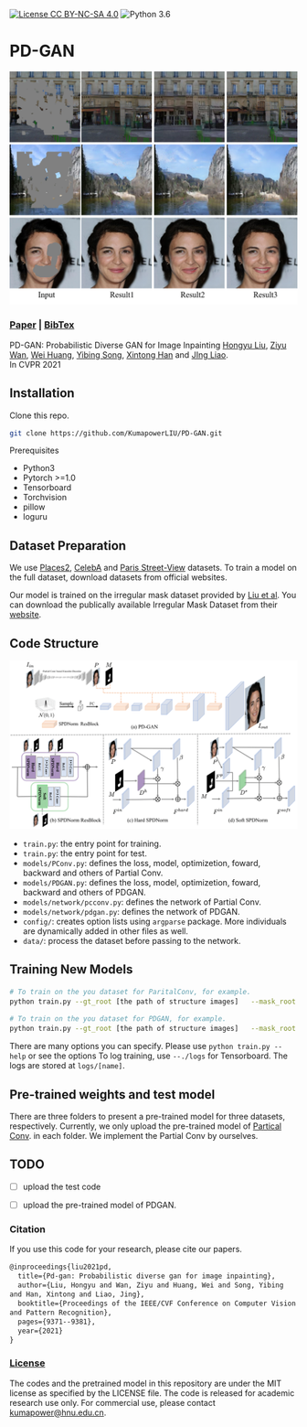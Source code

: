 [![License CC BY-NC-SA 4.0](https://img.shields.io/badge/license-CC4.0-blue.svg)](./LICENSE.md)
![Python 3.6](https://img.shields.io/badge/python-3.6-green.svg)
<span id="jump1"></span>
# PD-GAN
![PDGAN Show](./show.png)

###  [Paper](https://openaccess.thecvf.com/content/CVPR2021/papers/Liu_PD-GAN_Probabilistic_Diverse_GAN_for_Image_Inpainting_CVPR_2021_paper.pdf) | [BibTex](#jump2)

PD-GAN: Probabilistic Diverse GAN for Image Inpainting
[Hongyu Liu](#jump1),  [Ziyu Wan](https://scholar.google.com/citations?user=RfIHcSoAAAAJ&hl=en), [Wei Huang](#jump1), [Yibing Song](https://ybsong00.github.io/), [Xintong Han](https://xthan.github.io/) and [JIng Liao](https://liaojing.github.io/html/).<br>
In CVPR 2021


## Installation

Clone this repo.
```bash
git clone https://github.com/KumapowerLIU/PD-GAN.git
```

Prerequisites
* Python3
* Pytorch >=1.0
* Tensorboard
* Torchvision
* pillow
* loguru


## Dataset Preparation

We use [Places2](http://places2.csail.mit.edu/), [CelebA](http://mmlab.ie.cuhk.edu.hk/projects/CelebA.html) and [Paris Street-View](https://github.com/pathak22/context-encoder) datasets. To train a model on the full dataset, download datasets from official websites.

Our model is trained on the irregular mask dataset provided by [Liu et al](https://arxiv.org/abs/1804.07723). You can download the publically available Irregular Mask Dataset from their [website](http://masc.cs.gmu.edu/wiki/partialconv).



## Code Structure
![PDGAN Show](./pipeline.png)
- `train.py`: the entry point for training.
- `train.py`: the entry point for test.
- `models/PConv.py`: defines the loss, model, optimizetion, foward, backward and others of Partial Conv.
- `models/PDGAN.py`: defines the loss, model, optimizetion, foward, backward and others of PDGAN.
- `models/network/pcconv.py`: defines the network of Partial Conv.
- `models/network/pdgan.py`: defines the network of PDGAN.
- `config/`: creates option lists using `argparse` package. More individuals are dynamically added in other files as well.
- `data/`: process the dataset before passing to the network.


## Training New Models
```bash
# To train on the you dataset for ParitalConv, for example.
python train.py --gt_root [the path of structure images]   --mask_root [the path of mask images] --model PConv
```

```bash
# To train on the you dataset for PDGAN, for example.
python train.py --gt_root [the path of structure images]   --mask_root [the path of mask images] --model PDGAN --pre_ckpt_PConv_EN_dir [the path of pre-trained PartialConv encoder] --pre_ckpt_PConv_DE_dir [the path of pre-trained PartialConv decoder]
```

There are many options you can specify. Please use `python train.py --help` or see the options
To log training, use `--./logs` for Tensorboard. The logs are stored at `logs/[name]`.



## Pre-trained weights and test model
There are three folders to present a pre-trained model for three datasets, respectively. Currently, we only upload the pre-trained model of [Partical Conv](https://openaccess.thecvf.com/content_ECCV_2018/papers/Guilin_Liu_Image_Inpainting_for_ECCV_2018_paper.pdf). in each folder.
We implement the Partial Conv by ourselves.
## TODO
- [ ] upload the test code
- [ ] upload the pre-trained model of PDGAN.


<span id="jump2"></span>
### Citation
If you use this code for your research, please cite our papers.
```
@inproceedings{liu2021pd,
  title={Pd-gan: Probabilistic diverse gan for image inpainting},
  author={Liu, Hongyu and Wan, Ziyu and Huang, Wei and Song, Yibing and Han, Xintong and Liao, Jing},
  booktitle={Proceedings of the IEEE/CVF Conference on Computer Vision and Pattern Recognition},
  pages={9371--9381},
  year={2021}
}
```

### [License](./LICENSE.md)

The codes and the pretrained model in this repository are under the MIT license as specified by the LICENSE file.
The code is released for academic research use only. For commercial use, please contact [kumapower@hnu.edu.cn](#jump1).

